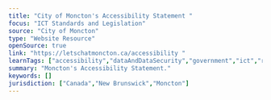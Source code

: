 ```yaml
---
title: "City of Moncton's Accessibility Statement "
focus: "ICT Standards and Legislation"
source: "City of Moncton"
type: "Website Resource"
openSource: true
link: "https://letschatmoncton.ca/accessibility "
learnTags: ["accessibility","dataAndDataSecurity","government","ict","regulation","disability","framework","canadianLandscape"]
summary: "Moncton's Accessibility Statement."
keywords: []
jurisdiction: ["Canada","New Brunswick","Moncton"]
---
```

